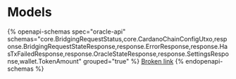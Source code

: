 # Models

{% openapi-schemas spec="oracle-api" schemas="core.BridgingRequestStatus,core.CardanoChainConfigUtxo,response.BridgingRequestStateResponse,response.ErrorResponse,response.HasTxFailedResponse,response.OracleStateResponse,response.SettingsResponse,wallet.TokenAmount" grouped="true" %}
[Broken link](broken-reference)
{% endopenapi-schemas %}
